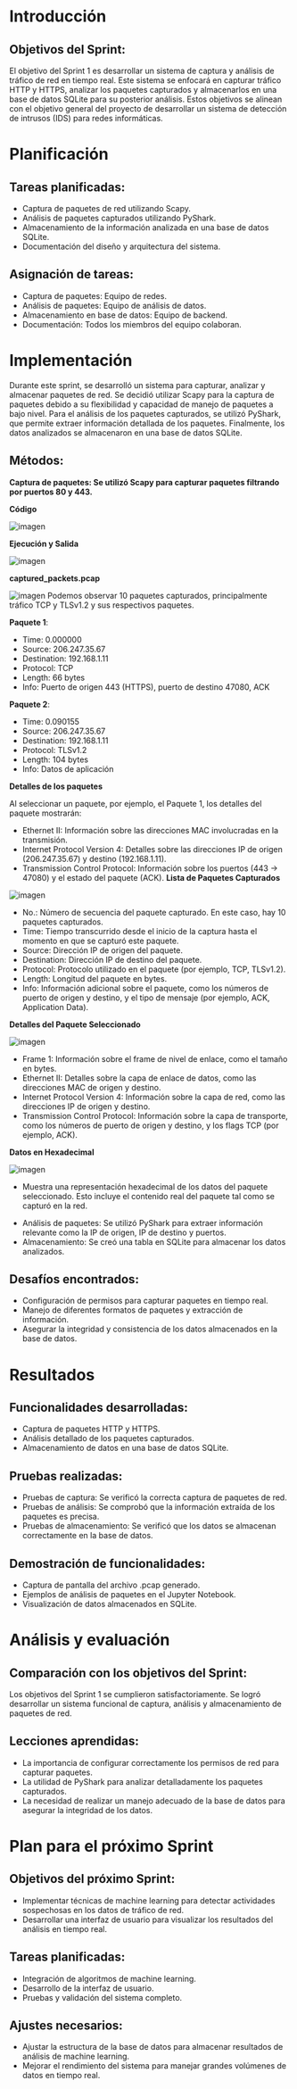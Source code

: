 # Introducción

## Objetivos del Sprint:
El objetivo del Sprint 1 es desarrollar un sistema de captura y análisis de tráfico de red en tiempo real. Este sistema se enfocará en capturar tráfico HTTP y HTTPS, analizar los paquetes capturados y almacenarlos en una base de datos SQLite para su posterior análisis. Estos objetivos se alinean con el objetivo general del proyecto de desarrollar un sistema de detección de intrusos (IDS) para redes informáticas.

# Planificación

## Tareas planificadas:
* Captura de paquetes de red utilizando Scapy.
* Análisis de paquetes capturados utilizando PyShark.
* Almacenamiento de la información analizada en una base de datos SQLite.
* Documentación del diseño y arquitectura del sistema.

## Asignación de tareas:
* Captura de paquetes: Equipo de redes.
* Análisis de paquetes: Equipo de análisis de datos.
* Almacenamiento en base de datos: Equipo de backend.
* Documentación: Todos los miembros del equipo colaboran.

# Implementación
Durante este sprint, se desarrolló un sistema para capturar, analizar y almacenar paquetes de red. Se decidió utilizar Scapy para la captura de paquetes debido a su flexibilidad y capacidad de manejo de paquetes a bajo nivel. Para el análisis de los paquetes capturados, se utilizó PyShark, que permite extraer información detallada de los paquetes. Finalmente, los datos analizados se almacenaron en una base de datos SQLite.

## Métodos:
**Captura de paquetes: Se utilizó Scapy para capturar paquetes filtrando por puertos 80 y 443.**

**Código**

![imagen](https://github.com/anttox/Proyecto-CPD/assets/118635410/b82a033d-e35d-4dd5-a938-2bc4e7fadbee)

**Ejecución y Salida**

![imagen](https://github.com/anttox/Proyecto-CPD/assets/118635410/a93434bd-446a-4147-82b7-e8368163fe69)

**captured_packets.pcap**

![imagen](https://github.com/anttox/Proyecto-CPD/assets/118635410/8dd09125-6d08-4ae0-90b5-d93c701391b6)
Podemos observar 10 paquetes capturados, principalmente tráfico TCP y TLSv1.2 y sus respectivos paquetes.

**Paquete 1**:
- Time: 0.000000
- Source: 206.247.35.67
- Destination: 192.168.1.11
- Protocol: TCP
- Length: 66 bytes
- Info: Puerto de origen 443 (HTTPS), puerto de destino 47080, ACK

**Paquete 2**:
- Time: 0.090155
- Source: 206.247.35.67
- Destination: 192.168.1.11
- Protocol: TLSv1.2
- Length: 104 bytes
- Info: Datos de aplicación

**Detalles de los paquetes**

Al seleccionar un paquete, por ejemplo, el Paquete 1, los detalles del paquete mostrarán:
- Ethernet II: Información sobre las direcciones MAC involucradas en la transmisión.
- Internet Protocol Version 4: Detalles sobre las direcciones IP de origen (206.247.35.67) y destino (192.168.1.11).
- Transmission Control Protocol: Información sobre los puertos (443 -> 47080) y el estado del paquete (ACK).
**Lista de Paquetes Capturados**

![imagen](https://github.com/anttox/Proyecto-CPD/assets/118635410/83ebbc95-6e5a-4283-a916-7cb2245047c4)
- No.: Número de secuencia del paquete capturado. En este caso, hay 10 paquetes capturados.
- Time: Tiempo transcurrido desde el inicio de la captura hasta el momento en que se capturó este paquete.
- Source: Dirección IP de origen del paquete.
- Destination: Dirección IP de destino del paquete.
- Protocol: Protocolo utilizado en el paquete (por ejemplo, TCP, TLSv1.2).
- Length: Longitud del paquete en bytes.
- Info: Información adicional sobre el paquete, como los números de puerto de origen y destino, y el tipo de mensaje (por ejemplo, ACK, Application Data).

**Detalles del Paquete Seleccionado**

![imagen](https://github.com/anttox/Proyecto-CPD/assets/118635410/6b3a2482-2ae9-40f5-851d-1463a6ef2651)
- Frame 1: Información sobre el frame de nivel de enlace, como el tamaño en bytes.
- Ethernet II: Detalles sobre la capa de enlace de datos, como las direcciones MAC de origen y destino.
- Internet Protocol Version 4: Información sobre la capa de red, como las direcciones IP de origen y destino.
- Transmission Control Protocol: Información sobre la capa de transporte, como los números de puerto de origen y destino, y los flags TCP (por ejemplo, ACK).

**Datos en Hexadecimal**

![imagen](https://github.com/anttox/Proyecto-CPD/assets/118635410/2f071bd4-0e4c-4a85-9f54-e8dc977fa394)
- Muestra una representación hexadecimal de los datos del paquete seleccionado. Esto incluye el contenido real del paquete tal como se capturó en la red.

* Análisis de paquetes: Se utilizó PyShark para extraer información relevante como la IP de origen, IP de destino y puertos.
* Almacenamiento: Se creó una tabla en SQLite para almacenar los datos analizados.

## Desafíos encontrados:
* Configuración de permisos para capturar paquetes en tiempo real.
* Manejo de diferentes formatos de paquetes y extracción de información.
* Asegurar la integridad y consistencia de los datos almacenados en la base de datos.

# Resultados

## Funcionalidades desarrolladas:
* Captura de paquetes HTTP y HTTPS.
* Análisis detallado de los paquetes capturados.
* Almacenamiento de datos en una base de datos SQLite.

## Pruebas realizadas:
* Pruebas de captura: Se verificó la correcta captura de paquetes de red.
* Pruebas de análisis: Se comprobó que la información extraída de los paquetes es precisa.
* Pruebas de almacenamiento: Se verificó que los datos se almacenan correctamente en la base de datos.

## Demostración de funcionalidades:
* Captura de pantalla del archivo .pcap generado.
* Ejemplos de análisis de paquetes en el Jupyter Notebook.
* Visualización de datos almacenados en SQLite.

# Análisis y evaluación

## Comparación con los objetivos del Sprint:
Los objetivos del Sprint 1 se cumplieron satisfactoriamente. Se logró desarrollar un sistema funcional de captura, análisis y almacenamiento de paquetes de red.

## Lecciones aprendidas:
* La importancia de configurar correctamente los permisos de red para capturar paquetes.
* La utilidad de PyShark para analizar detalladamente los paquetes capturados.
* La necesidad de realizar un manejo adecuado de la base de datos para asegurar la integridad de los datos.

# Plan para el próximo Sprint

## Objetivos del próximo Sprint:
* Implementar técnicas de machine learning para detectar actividades sospechosas en los datos de tráfico de red.
* Desarrollar una interfaz de usuario para visualizar los resultados del análisis en tiempo real.

## Tareas planificadas:
* Integración de algoritmos de machine learning.
* Desarrollo de la interfaz de usuario.
* Pruebas y validación del sistema completo.

## Ajustes necesarios:
* Ajustar la estructura de la base de datos para almacenar resultados de análisis de machine learning.
* Mejorar el rendimiento del sistema para manejar grandes volúmenes de datos en tiempo real.
